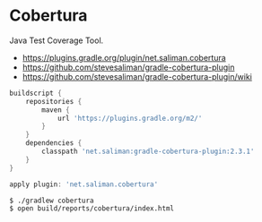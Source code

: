 # Cobertura

Java Test Coverage Tool.

- https://plugins.gradle.org/plugin/net.saliman.cobertura
- https://github.com/stevesaliman/gradle-cobertura-plugin
- https://github.com/stevesaliman/gradle-cobertura-plugin/wiki

```gradle
buildscript {
    repositories {
        maven {
            url 'https://plugins.gradle.org/m2/'
        }
    }
    dependencies {
        classpath 'net.saliman:gradle-cobertura-plugin:2.3.1'
    }
}

apply plugin: 'net.saliman.cobertura'
```

```
$ ./gradlew cobertura
$ open build/reports/cobertura/index.html
```
